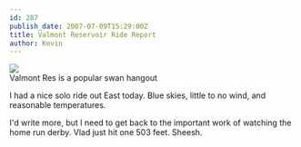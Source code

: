 ```yaml
---
id: 287
publish_date: 2007-07-09T15:29:00Z
title: Valmont Reservoir Ride Report
author: Kevin
---
```

![](http://www.schmoker.org/BirdPics/Photos/Waterfowl/TRUS28.jpg)  
Valmont Res is a popular swan hangout

I had a nice solo ride out East today. Blue skies, little to no wind, and reasonable temperatures.

I'd write more, but I need to get back to the important work of watching the home run derby. Vlad just hit one 503 feet. Sheesh.